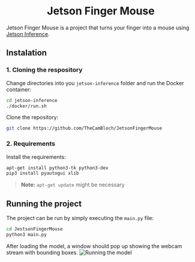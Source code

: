 # <h1 align="center">Jetson Finger Mouse</h1>
Jetson Finger Mouse is a project that turns your finger into a mouse using [Jetson Inference](https://github.com/dusty-nv/jetson-inference).

## Instalation

### 1. Cloning the respository
Change directories into you `jetson-inference` folder and run the Docker container:
```bash
cd jetson-inference
./docker/run.sh
```
Clone the repository:
```bash
git clone https://github.com/TheCamBloch/JetsonFingerMouse
```

### 2. Requirements
Install the requirements:
```bash
apt-get install python3-tk python3-dev
pip3 install pyautogui xlib
```
>**Note:** `apt-get update` might be necessary

## Running the project
The project can be run by simply executing the `main.py` file:
```bash
cd JestsonFingerMouse
python3 main.py
```

After loading the model, a window should pop up showing the webcam stream with bounding boxes.
<img src="https://photos.app.goo.gl/cxuUj61xhcYAjNjRA" alt="Running the model"/>